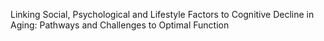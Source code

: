 Linking Social, Psychological and Lifestyle Factors to Cognitive Decline in Aging: Pathways and Challenges to Optimal Function


